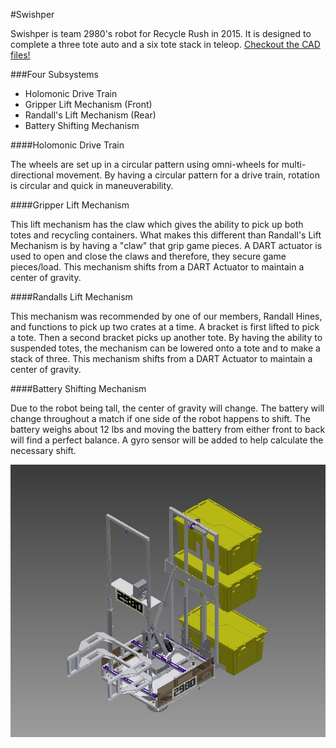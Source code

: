 #Swishper

Swishper is team 2980's robot for Recycle Rush in 2015. It is designed to complete a three tote auto and a six tote stack in teleop. [Checkout the CAD files!](Swishper)

###Four Subsystems
* Holomonic Drive Train
* Gripper Lift Mechanism (Front)
* Randall's Lift Mechanism (Rear)
* Battery Shifting Mechanism

####Holomonic Drive Train

The wheels are set up in a circular pattern using omni-wheels for multi-directional movement. By having a circular pattern for a drive train, rotation is circular and quick in maneuverability.

####Gripper Lift Mechanism

This lift mechanism has the claw which gives the ability to pick up both totes and recycling containers. What makes this different than Randall's Lift Mechanism is by having a "claw" that grip game pieces. A DART actuator is used to open and close the claws and therefore, they secure game pieces/load. This mechanism shifts from a DART Actuator to maintain a center of gravity.

####Randalls Lift Mechanism

This mechanism was recommended by one of our members, Randall Hines, and functions to pick up two crates at a time. A bracket is first lifted to pick a tote. Then a second bracket picks up another tote. By having the ability to suspended totes, the mechanism can be lowered onto a tote and to make a stack of three. This mechanism shifts from a DART Actuator to maintain a center of gravity.

####Battery Shifting Mechanism

Due to the robot being tall, the center of gravity will change. The battery will change throughout a match if one side of the robot happens to shift. The battery weighs about 12 lbs and moving the battery from either front to back will find a perfect balance. A gyro sensor will be added to help calculate the necessary shift.

![alt tag](Archive/Pictures/1.26.2015.jpg)

